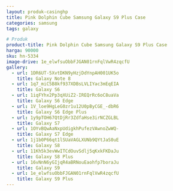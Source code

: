 ```yaml
---
layout: produk-casinghp
title: Pink Dolphin Cube Samsung Galaxy S9 Plus Case
categories: samsung
tags: galaxy

# Produk
product-title: Pink Dolphin Cube Samsung Galaxy S9 Plus Case
harga: 90000
sku: hn-5334
image-drive: 1e_elwfsuObbFJGAN01rnFqlVwR4zqcfU
gallery:
  - url: 1DR6UT-5XvtDKN9yHzjDdYnpAH001UK5o
    title: Galaxy Note 8
  - url: 1q7_miC5B8kf937XDBsLVLIYac3mEqEIA
    title: Galaxy S6
  - url: 1iqFYhx2Pp3qXUiZ2-IREQrRc6oC8uaVa
    title: Galaxy S6 Edge
  - url: 1V_loe9HgLeG0zr1u12U0pByCGE_-dbR6
    title: Galaxy S6 Edge Plus
  - url: 1y9pTOH67QtDjRr3ZdfaHse3irNCZGLBL
    title: Galaxy S7
  - url: 1OYvBQwAaNxpUdigkhPufezVAwnoZwWQ-
    title: Galaxy S7 Edge
  - url: 1j1b0P66qt1lSUaVAGLXUNb9QYtJaS0uE
    title: Galaxy S8
  - url: 11Kh5k3evWwITCdOuvSdlj5qKxkFKDaJu
    title: Galaxy S8 Plus
  - url: 16vNnN6yGIjqR4aBRNouEaohfp7boraJu
    title: Galaxy S9
  - url: 1e_elwfsuObbFJGAN01rnFqlVwR4zqcfU
    title: Galaxy S9 Plus
---
```

